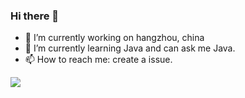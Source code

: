 ### Hi there 👋

- 🔭 I’m currently working on hangzhou, china
- 🌱 I’m currently learning Java and can ask me Java.
- 📫 How to reach me: create a issue.

![](https://github-readme-stats.vercel.app/api?username=AhahaGe&count_private=true&show_icons=true)
